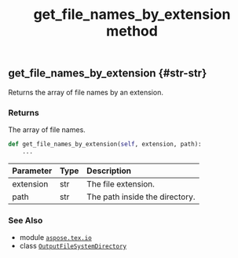 ﻿---
title: get_file_names_by_extension method
second_title: Aspose.TeX for Python via .NET API References
description: 
type: docs
weight: 30
url: /python-net/aspose.tex.io/outputfilesystemdirectory/get_file_names_by_extension/
is_root: false
---

## get_file_names_by_extension {#str-str}

Returns the array of file names by an extension.


### Returns 


The array of file names.


```python
def get_file_names_by_extension(self, extension, path):
    ...
```


| Parameter | Type | Description |
| :- | :- | :- |
| extension | str | The file extension. |
| path | str | The path inside the directory. |



### See Also
* module [`aspose.tex.io`](../../)
* class [`OutputFileSystemDirectory`](/tex/python-net/aspose.tex.io/outputfilesystemdirectory)
